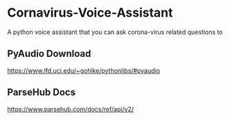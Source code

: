 # Cornavirus-Voice-Assistant
A python voice assistant that you can ask corona-virus related questions to

## PyAudio Download
https://www.lfd.uci.edu/~gohlke/pythonlibs/#pyaudio

## ParseHub Docs
https://www.parsehub.com/docs/ref/api/v2/
